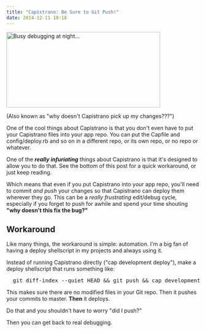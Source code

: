 ```yaml
---
title: "Capistrano: Be Sure to Git Push!"
date: 2014-12-11 18:18
---
```


<img class="pull-right" src="/images/cityscape.png" width="401" height="197" alt="Busy debugging at night..." />

(Also known as "why doesn't Capistrano pick up my changes???")

One of the cool things about Capistrano is that you don't even have to put
your Capistrano files into your app repo. You can put the Capfile and
config/deploy.rb and so on in a different repo, or its own repo, or no repo or
whatever.

One of the <b><i>really infuriating</i></b> things about Capistrano is that
it's designed to allow you to do that. See the bottom of this post for a quick
workaround, or just keep reading.

<!--more-->

Which means that even if you put Capistrano into your app repo, you'll need to
commit <i>and push</i> your changes so that Capistrano can deploy them
wherever they go. This can be a <i>really frustrating</i> edit/debug cycle,
especially if you forget to push for awhile and spend your time shouting
<b>"why doesn't this fix the bug?"</b>

## Workaround

Like many things, the workaround is simple: automation. I'm a big fan of having
a deploy shellscript in my projects and always using it.

Instead of running Capistrano directly ("cap development deploy"), make a
deploy shellscript that runs something like:

<pre>
  git diff-index --quiet HEAD && git push && cap development deploy
</pre>

This makes sure there are no modified files in your Git repo. Then it pushes
your commits to master. <b>Then</b> it deploys.

Do that and you shouldn't have to worry "did I push?"

Then you can get back to real debugging.
